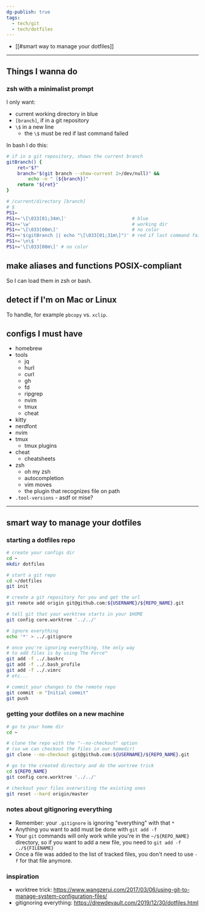 ```yaml
---
dg-publish: true
tags:
  - tech/git
  - tech/dotfiles
---
```


- [[#smart way to manage your dotfiles]]

---

## Things I wanna do

### zsh with a minimalist prompt

I only want:

- current working directory in blue
- `[branch]`, if in a git repository
- `\$` in a new line
    - the `\$` must be red if last command failed

In bash I do this:
```bash
# if in a git repository, shows the current branch
gitBranch() {
	ret="$?"
	branch="$(git branch --show-current 2>/dev/null)" &&
		echo -n " [${branch}]"
	return "${ret}"
}

# /current/directory [branch]
# $
PS1=
PS1+='\[\033[01;34m\]'                        # blue
PS1+='\w'                                     # working dir
PS1+='\[\033[00m\]'                           # no color
PS1+='$(gitBranch || echo "\[\033[01;31m\]")' # red if last command failed
PS1+='\n\$ '
PS1+='\[\033[00m\]' # no color
```

## make aliases and functions POSIX-compliant

So I can load them in zsh or bash.

## detect if I'm on Mac or Linux

To handle, for example `pbcopy` vs. `xclip`.

## configs I must have

- homebrew
- tools
    - jq
    - hurl
    - curl
    - gh
    - fd
    - ripgrep
    - nvim
    - tmux
    - cheat
- kitty
- nerdfont
- nvim
- tmux
    - tmux plugins
- cheat
    - cheatsheets
- zsh
    - oh my zsh
    - autocompletion
    - vim moves
    - the plugin that recognizes file on path
- `.tool-versions` - asdf or mise?

---

## smart way to manage your dotfiles

### starting a dotfiles repo

```bash
# create your configs dir
cd ~
mkdir dotfiles

# start a git repo
cd ~/dotfiles
git init

# create a git repository for you and get the url
git remote add origin git@github.com:${USERNAME}/${REPO_NAME}.git

# tell git that your worktree starts in your $HOME
git config core.worktree '../../'

# ignore everything
echo '*' > ../.gitignore

# once you're ignoring everything, the only way
# to add files is by using The Force™️
git add -f ../.bashrc
git add -f ../.bash_profile
git add -f ../.vimrc
# etc...

# commit your changes to the remote repo
git commit -m "Initial commit"
git push
```


### getting your dotfiles on a new machine

```bash
# go to your home dir
cd ~

# clone the repo with the "--no-checkout" option
# (so we can checkout the files in our homedir)
git clone --no-checkout git@github.com:${USERNAME}/${REPO_NAME}.git

# go to the created directory and do the wortree trick
cd ${REPO_NAME}
git config core.worktree '../../'

# checkout your files overwriting the existing ones
git reset --hard origin/master
```


### notes about gitignoring everything

- Remember: your `.gitignore` is ignoring "everything" with that `*`
- Anything you want to add must be done with `git add -f`
- Your `git` commands will only work while you're in the `~/${REPO_NAME}` directory, so if you want to add a new file, you need to `git add -f ../${FILENAME}`
- Once a file was added to the list of tracked files, you don't need to use `-f` for that file anymore.

### inspiration

- worktree trick: <https://www.wangzerui.com/2017/03/06/using-git-to-manage-system-configuration-files/>
- gitignoring everything: <https://drewdevault.com/2019/12/30/dotfiles.html>